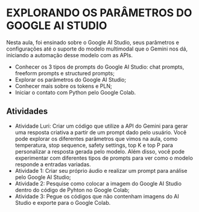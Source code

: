 # EXPLORANDO OS PARÂMETROS DO GOOGLE AI STUDIO
Nesta aula, foi ensinado sobre o Google AI Studio, seus parâmetros e configurações até o suporte do modelo multimodal que o Gemini nos dá, iniciando a automação desse modelo com as APIs.

- Conhecer os 3 tipos de prompts do Google AI Studio: chat prompts, freeform prompts e structured prompts;
- Explorar os parâmetros do Google AI Studio;
- Conhecer mais sobre os tokens e PLN;
- Iniciar o contato com Python pelo Google Colab.

## Atividades
- Atividade Luri: Criar um código que utilize a API do Gemini para gerar uma resposta criativa a partir de um prompt dado pelo usuário.
Você pode explorar os diferentes parâmetros que vimos na aula, como temperatura, stop sequence, safety settings, top K e top P para personalizar a resposta gerada pelo modelo.
Além disso, você pode experimentar com diferentes tipos de prompts para ver como o modelo responde a entradas variadas.
- Atividade 1: Criar seu próprio áudio e realizar um prompt para análise pelo Google AI Studio;
- Atividade 2: Pesquise como colocar a imagem do Google AI Studio dentro do código de Pyhton no Google Colab;
- Atividade 3: Pegue os códigos que não contenham imagens do AI Studio e exporte para o Google Colab.
